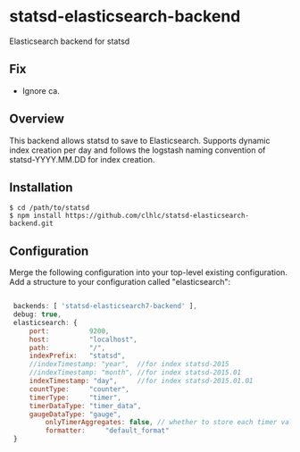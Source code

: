 statsd-elasticsearch-backend
============================

Elasticsearch backend for statsd

## Fix
- Ignore ca.

## Overview

This backend allows statsd to save to Elasticsearch.  Supports dynamic index creation per day and follows the logstash naming convention of statsd-YYYY.MM.DD for index creation.

## Installation

    $ cd /path/to/statsd
    $ npm install https://github.com/clhlc/statsd-elasticsearch-backend.git

## Configuration

Merge the following configuration into your top-level existing configuration.
Add a structure to your configuration called "elasticsearch":

```js

 backends: [ 'statsd-elasticsearch7-backend' ],
 debug: true,
 elasticsearch: {
	 port:          9200,
	 host:          "localhost",
	 path:          "/",
	 indexPrefix:   "statsd",
	 //indexTimestamp: "year",  //for index statsd-2015 
	 //indexTimestamp: "month", //for index statsd-2015.01
	 indexTimestamp: "day",     //for index statsd-2015.01.01
	 countType:     "counter",
	 timerType:     "timer",
	 timerDataType: "timer_data",
	 gaugeDataType: "gauge",
         onlyTimerAggregates: false, // whether to store each timer value (default) or only aggregates for the configured flush interval
         formatter:     "default_format"
 }
```
